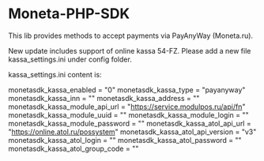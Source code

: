 # Moneta-PHP-SDK

This lib provides methods to accept payments via PayAnyWay (Moneta.ru).

New update includes support of online kassa 54-FZ. Please add a new file kassa_settings.ini under config folder.

kassa_settings.ini content is:

monetasdk_kassa_enabled = "0"
monetasdk_kassa_type = "payanyway"
monetasdk_kassa_inn = ""
monetasdk_kassa_address = ""
monetasdk_kassa_module_api_url = "https://service.modulpos.ru/api/fn"
monetasdk_kassa_module_uuid = ""
monetasdk_kassa_module_login = ""
monetasdk_kassa_module_password = ""
monetasdk_kassa_atol_api_url = "https://online.atol.ru/possystem"
monetasdk_kassa_atol_api_version = "v3"
monetasdk_kassa_atol_login = ""
monetasdk_kassa_atol_password = ""
monetasdk_kassa_atol_group_code = ""